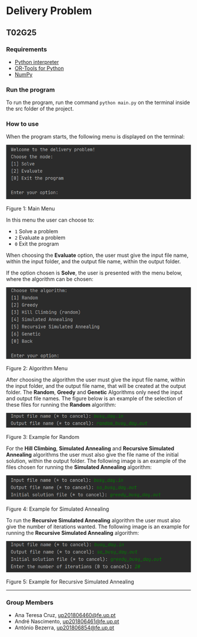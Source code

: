 # Delivery Problem

## T02G25

### Requirements

- [Python interpreter](https://www.python.org/downloads/)
- [OR-Tools for Python](https://developers.google.com/optimization/install#python)
- [NumPy](https://numpy.org/install/)

### Run the program

To run the program, run the command ``python main.py`` on the terminal inside the src folder of the project.

### How to use

When the program starts, the following menu is displayed on the terminal:

![Main Menu](./docs/img/main_menu.png)

Figure 1: Main Menu

In this menu the user can choose to:

- ``1`` Solve a problem
- ``2`` Evaluate a problem
- ``0`` Exit the program

When choosing the **Evaluate** option, the user must give the input file name, within the input folder, and the output file name, within the output folder.

If the option chosen is **Solve**, the user is presented with the menu below, where the algorithm can be chosen:

![Alg Menu](./docs/img/alg_menu.png)

Figure 2: Algorithm Menu

After choosing the algorithm the user must give the input file name, within the input folder, and the output file name, that will be created at the output folder. The **Random**, **Greedy** and **Genetic** Algorithms only need the input and output file names. The figure below is an example of the selection of these files for running the **Random** algorithm:

![Example1](./docs/img/random_example.png)

Figure 3: Example for Random

For the **Hill Climbing**, **Simulated Annealing** and **Recursive Simulated Annealing** algorithms the user must also give the file name of the initial solution, within the output folder. The following image is an example of the files chosen for running the **Simulated Annealing** algorithm:

![Example2](./docs/img/sa_example.png)

Figure 4: Example for Simulated Annealing

To run the **Recursive Simulated Annealing** algorithm the user must also give the number of iterations wanted. The following image is an example for running the **Recursive Simulated Annealing** algorithm: 

![Example3](./docs/img/recursive_sa_example.png)

Figure 5: Example for Recursive Simulated Annealing

---

### Group Members

- Ana Teresa Cruz, up201806460@fe.up.pt
- André Nascimento, up201806461@fe.up.pt
- António Bezerra, up201806854@fe.up.pt
